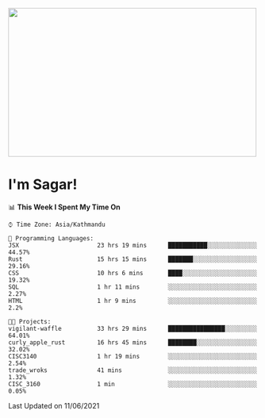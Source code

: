 
<img src="https://media.giphy.com/media/3ornk57KwDXf81rjWM/giphy.gif" width="500" height="300" frameBorder="0" class="giphy-embed" allowFullScreen></img>

#   I'm Sagar!

<!--START_SECTION:waka-->
📊 **This Week I Spent My Time On** 

```text
⌚︎ Time Zone: Asia/Kathmandu

💬 Programming Languages: 
JSX                      23 hrs 19 mins      ███████████░░░░░░░░░░░░░░   44.57% 
Rust                     15 hrs 15 mins      ███████░░░░░░░░░░░░░░░░░░   29.16% 
CSS                      10 hrs 6 mins       ████░░░░░░░░░░░░░░░░░░░░░   19.32% 
SQL                      1 hr 11 mins        ░░░░░░░░░░░░░░░░░░░░░░░░░   2.27% 
HTML                     1 hr 9 mins         ░░░░░░░░░░░░░░░░░░░░░░░░░   2.2%

🐱‍💻 Projects: 
vigilant-waffle          33 hrs 29 mins      ████████████████░░░░░░░░░   64.01% 
curly_apple_rust         16 hrs 45 mins      ████████░░░░░░░░░░░░░░░░░   32.02% 
CISC3140                 1 hr 19 mins        ░░░░░░░░░░░░░░░░░░░░░░░░░   2.54% 
trade_wroks              41 mins             ░░░░░░░░░░░░░░░░░░░░░░░░░   1.32% 
CISC_3160                1 min               ░░░░░░░░░░░░░░░░░░░░░░░░░   0.05%

```


 Last Updated on 11/06/2021
<!--END_SECTION:waka-->

